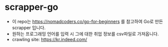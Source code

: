 # scrapper-go

- 이 repo는 https://nomadcoders.co/go-for-beginners 를 참고하여 Go로 만든 scrapper 입니다.
- 원하는 프로그래밍 언어를 입력 시 그에 대한 취업 정보를 csv파일로 가져옵니다.
- crawling site: https://kr.indeed.com/

